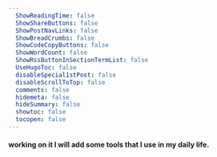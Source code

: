 ```yaml
---
  ShowReadingTime: false
  ShowShareButtons: false
  ShowPostNavLinks: false
  ShowBreadCrumbs: false
  ShowCodeCopyButtons: false
  ShowWordCount: false
  ShowRssButtonInSectionTermList: false
  UseHugoToc: false
  disableSpecial1stPost: false
  disableScrollToTop: false
  comments: false
  hidemeta: false
  hideSummary: false
  showtoc: false
  tocopen: false
---
```

#### working on it I will add some tools that I use in my daily life.


